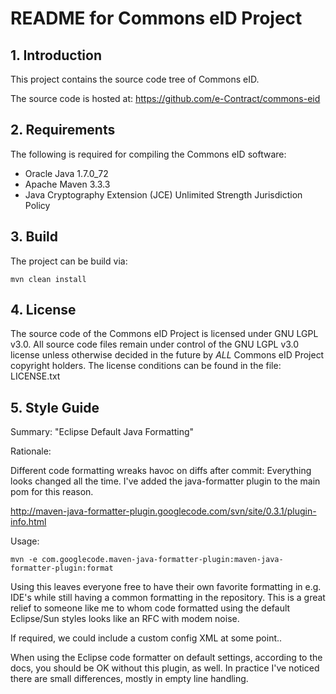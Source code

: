 # README for Commons eID Project


## 1. Introduction

This project contains the source code tree of Commons eID.

The source code is hosted at: https://github.com/e-Contract/commons-eid


## 2. Requirements

The following is required for compiling the Commons eID software:

* Oracle Java 1.7.0_72
* Apache Maven 3.3.3
* Java Cryptography Extension (JCE) Unlimited Strength Jurisdiction Policy


## 3. Build

The project can be build via:

```shell
mvn clean install
```


## 4. License

The source code of the Commons eID Project is licensed under GNU LGPL v3.0.
All source code files remain under control of the GNU LGPL v3.0 license 
unless otherwise decided in the future by _ALL_ Commons eID Project 
copyright holders.
The license conditions can be found in the file: LICENSE.txt


## 5. Style Guide

Summary: "Eclipse Default Java Formatting"

Rationale:

Different code formatting wreaks havoc on diffs after commit:
Everything looks changed all the time.
I've added the java-formatter plugin to the main pom for this reason.

http://maven-java-formatter-plugin.googlecode.com/svn/site/0.3.1/plugin-info.html

Usage:

```shell
mvn -e com.googlecode.maven-java-formatter-plugin:maven-java-formatter-plugin:format
```

Using this leaves everyone free to have their own favorite formatting
in e.g. IDE's while still having a common formatting in the repository.
This is a great relief to someone like me to whom code formatted using
the default Eclipse/Sun styles looks like an RFC with modem noise.

If required, we could include a custom config XML at some point..

When using the Eclipse code formatter on default settings, according to
the docs, you should be OK without this plugin, as well. In practice
I've noticed there are small differences, mostly in empty line handling.


